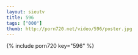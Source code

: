 ```yaml
--- 
layout: sieutv
title: 596
tags: ["000"]
thumb: http://porn720.net/video/596/poster.jpg
---
```

{% include porn720 key="596" %} 
